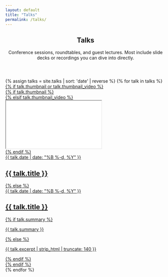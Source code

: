 ```yaml
---
layout: default
title: "Talks"
permalink: /talks/
---
```


<section class="devlog-index container">
  <header class="devlog-index-header">
    <h1>Talks</h1>
    <p class="devlog-index-description">
      Conference sessions, roundtables, and guest lectures. Most include slide decks or recordings you can dive into directly.
    </p>
  </header>

  <div class="devlog-list">
    {% assign talks = site.talks | sort: 'date' | reverse %}
    {% for talk in talks %}
    <article class="devlog-card{% if talk.thumbnail or talk.thumbnail_video %} devlog-card--media{% endif %}">
      <a class="devlog-card-link" href="{{ talk.url | relative_url }}">
        {% if talk.thumbnail or talk.thumbnail_video %}
        <div class="devlog-card-figure">
          {% if talk.thumbnail %}
          <div
            class="devlog-card-figure-image"
            style="background-image: url('{{ talk.thumbnail | relative_url }}');"
            aria-hidden="true"
          ></div>
          {% elsif talk.thumbnail_video %}
          <div class="devlog-card-figure-video">
            <iframe
              src="{{ talk.thumbnail_video }}"
              title="{{ talk.title }} teaser"
              allow="autoplay; fullscreen; picture-in-picture"
              allowfullscreen
              loading="lazy"
            ></iframe>
          </div>
          {% endif %}
          <div class="devlog-card-overlay">
            <div class="devlog-card-meta">
              <time class="devlog-card-date" datetime="{{ talk.date | date_to_xmlschema }}">{{ talk.date | date: "%B %-d, %Y" }}</time>
              <h2 class="devlog-card-title">{{ talk.title }}</h2>
            </div>
          </div>
        </div>
        {% else %}
        <div class="devlog-card-body">
          <time class="devlog-card-date" datetime="{{ talk.date | date_to_xmlschema }}">{{ talk.date | date: "%B %-d, %Y" }}</time>
          <h2 class="devlog-card-title">{{ talk.title }}</h2>
          {% if talk.summary %}
          <p class="devlog-card-summary">{{ talk.summary }}</p>
          {% else %}
          <p class="devlog-card-summary">{{ talk.excerpt | strip_html | truncate: 140 }}</p>
          {% endif %}
        </div>
        {% endif %}
      </a>
    </article>
    {% endfor %}
  </div>
</section>
